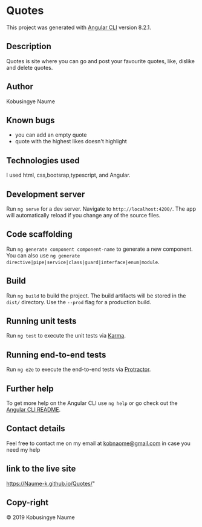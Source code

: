 # Quotes

This project was generated with [Angular CLI](https://github.com/angular/angular-cli) version 8.2.1.

## Description

Quotes is site where you can go and post your favourite quotes, like, dislike and delete quotes.

## Author

Kobusingye Naume

## Known bugs

* you can add an empty quote
* quote with the highest likes doesn't highlight

## Technologies used
I used html, css,bootsrap,typescript, and Angular.

## Development server

Run `ng serve` for a dev server. Navigate to `http://localhost:4200/`. The app will automatically reload if you change any of the source files.

## Code scaffolding

Run `ng generate component component-name` to generate a new component. You can also use `ng generate directive|pipe|service|class|guard|interface|enum|module`.

## Build

Run `ng build` to build the project. The build artifacts will be stored in the `dist/` directory. Use the `--prod` flag for a production build.

## Running unit tests

Run `ng test` to execute the unit tests via [Karma](https://karma-runner.github.io).

## Running end-to-end tests

Run `ng e2e` to execute the end-to-end tests via [Protractor](http://www.protractortest.org/).

## Further help

To get more help on the Angular CLI use `ng help` or go check out the [Angular CLI README](https://github.com/angular/angular-cli/blob/master/README.md).

## Contact details
Feel free to contact me on my email at kobnaome@gmail.com in case you need my help 

## link to the live site
https://Naume-k.github.io/Quotes/"

## Copy-right
© 2019 Kobusingye Naume
